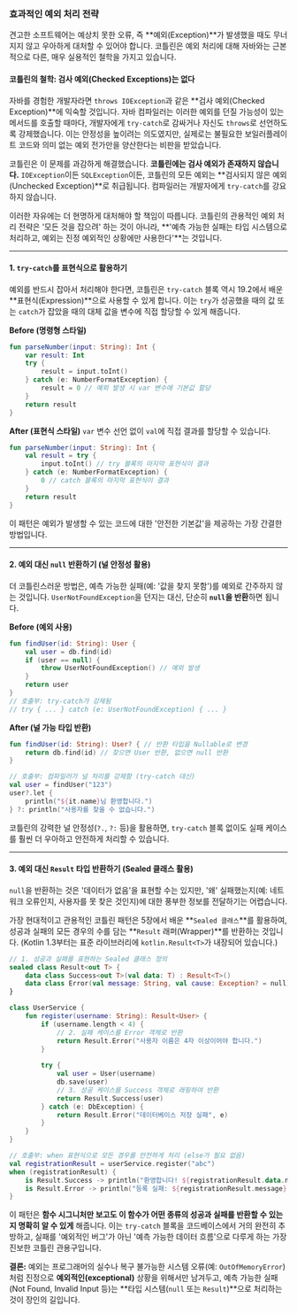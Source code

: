 ### 효과적인 예외 처리 전략

견고한 소프트웨어는 예상치 못한 오류, 즉 \*\*예외(Exception)\*\*가 발생했을 때도 무너지지 않고 우아하게 대처할 수 있어야 합니다. 코틀린은 예외 처리에 대해 자바와는 근본적으로 다른, 매우 실용적인 철학을 가지고 있습니다.

#### 코틀린의 철학: 검사 예외(Checked Exceptions)는 없다

자바를 경험한 개발자라면 `throws IOException`과 같은 \*\*검사 예외(Checked Exception)\*\*에 익숙할 것입니다. 자바 컴파일러는 이러한 예외를 던질 가능성이 있는 메서드를 호출할 때마다, 개발자에게 `try-catch`로 감싸거나 자신도 `throws`로 선언하도록 강제했습니다. 이는 안정성을 높이려는 의도였지만, 실제로는 불필요한 보일러플레이트 코드와 의미 없는 예외 전가만을 양산한다는 비판을 받았습니다.

코틀린은 이 문제를 과감하게 해결했습니다. **코틀린에는 검사 예외가 존재하지 않습니다.** `IOException`이든 `SQLException`이든, 코틀린의 모든 예외는 \*\*검사되지 않은 예외(Unchecked Exception)\*\*로 취급됩니다. 컴파일러는 개발자에게 `try-catch`를 강요하지 않습니다.

이러한 자유에는 더 현명하게 대처해야 할 책임이 따릅니다. 코틀린의 관용적인 예외 처리 전략은 '모든 것을 잡으려' 하는 것이 아니라, \*\*'예측 가능한 실패는 타입 시스템으로 처리하고, 예외는 진정 예외적인 상황에만 사용한다'\*\*는 것입니다.

-----

#### 1\. `try-catch`를 표현식으로 활용하기

예외를 반드시 잡아서 처리해야 한다면, 코틀린은 `try-catch` 블록 역시 19.2에서 배운 \*\*표현식(Expression)\*\*으로 사용할 수 있게 합니다. 이는 `try`가 성공했을 때의 값 또는 `catch`가 잡았을 때의 대체 값을 변수에 직접 할당할 수 있게 해줍니다.

**Before (명령형 스타일)**

```kotlin
fun parseNumber(input: String): Int {
    var result: Int
    try {
        result = input.toInt()
    } catch (e: NumberFormatException) {
        result = 0 // 예외 발생 시 var 변수에 기본값 할당
    }
    return result
}
```

**After (표현식 스타일)**
`var` 변수 선언 없이 `val`에 직접 결과를 할당할 수 있습니다.

```kotlin
fun parseNumber(input: String): Int {
    val result = try {
        input.toInt() // try 블록의 마지막 표현식이 결과
    } catch (e: NumberFormatException) {
        0 // catch 블록의 마지막 표현식이 결과
    }
    return result
}
```

이 패턴은 예외가 발생할 수 있는 코드에 대한 '안전한 기본값'을 제공하는 가장 간결한 방법입니다.

-----

#### 2\. 예외 대신 `null` 반환하기 (널 안정성 활용)

더 코틀린스러운 방법은, 예측 가능한 실패(예: '값을 찾지 못함')를 예외로 간주하지 않는 것입니다. `UserNotFoundException`을 던지는 대신, 단순히 **`null`을 반환**하면 됩니다.

**Before (예외 사용)**

```kotlin
fun findUser(id: String): User {
    val user = db.find(id)
    if (user == null) {
        throw UserNotFoundException() // 예외 발생
    }
    return user
}
// 호출부: try-catch가 강제됨
// try { ... } catch (e: UserNotFoundException) { ... }
```

**After (널 가능 타입 반환)**

```kotlin
fun findUser(id: String): User? { // 반환 타입을 Nullable로 변경
    return db.find(id) // 찾으면 User 반환, 없으면 null 반환
}

// 호출부: 컴파일러가 널 처리를 강제함 (try-catch 대신)
val user = findUser("123")
user?.let {
    println("${it.name}님 환영합니다.")
} ?: println("사용자를 찾을 수 없습니다.")
```

코틀린의 강력한 널 안정성(`?.`, `?:` 등)을 활용하면, `try-catch` 블록 없이도 실패 케이스를 훨씬 더 우아하고 안전하게 처리할 수 있습니다.

-----

#### 3\. 예외 대신 `Result` 타입 반환하기 (Sealed 클래스 활용)

`null`을 반환하는 것은 '데이터가 없음'을 표현할 수는 있지만, '왜' 실패했는지(예: 네트워크 오류인지, 사용자를 못 찾은 것인지)에 대한 풍부한 정보를 전달하기는 어렵습니다.

가장 현대적이고 관용적인 코틀린 패턴은 5장에서 배운 \*\*`Sealed 클래스`\*\*를 활용하여, 성공과 실패의 모든 경우의 수를 담는 \*\*`Result` 래퍼(Wrapper)\*\*를 반환하는 것입니다. (Kotlin 1.3부터는 표준 라이브러리에 `kotlin.Result<T>`가 내장되어 있습니다.)

```kotlin
// 1. 성공과 실패를 표현하는 Sealed 클래스 정의
sealed class Result<out T> {
    data class Success<out T>(val data: T) : Result<T>()
    data class Error(val message: String, val cause: Exception? = null) : Result<Nothing>()
}

class UserService {
    fun register(username: String): Result<User> {
        if (username.length < 4) {
            // 2. 실패 케이스를 Error 객체로 반환
            return Result.Error("사용자 이름은 4자 이상이어야 합니다.")
        }
        
        try {
            val user = User(username)
            db.save(user)
            // 3. 성공 케이스를 Success 객체로 래핑하여 반환
            return Result.Success(user)
        } catch (e: DbException) {
            return Result.Error("데이터베이스 저장 실패", e)
        }
    }
}

// 호출부: when 표현식으로 모든 경우를 안전하게 처리 (else가 필요 없음)
val registrationResult = userService.register("abc")
when (registrationResult) {
    is Result.Success -> println("환영합니다! ${registrationResult.data.name}님")
    is Result.Error -> println("등록 실패: ${registrationResult.message}")
}
```

이 패턴은 **함수 시그니처만 보고도 이 함수가 어떤 종류의 성공과 실패를 반환할 수 있는지 명확히 알 수 있게** 해줍니다. 이는 `try-catch` 블록을 코드베이스에서 거의 완전히 추방하고, 실패를 '예외적인 버그'가 아닌 '예측 가능한 데이터 흐름'으로 다루게 하는 가장 진보한 코틀린 관용구입니다.

**결론:** 예외는 프로그래머의 실수나 복구 불가능한 시스템 오류(예: `OutOfMemoryError`)처럼 진정으로 **예외적인(exceptional)** 상황을 위해서만 남겨두고, 예측 가능한 실패(Not Found, Invalid Input 등)는 \*\*타입 시스템(`null` 또는 `Result`)\*\*으로 처리하는 것이 장인의 길입니다.